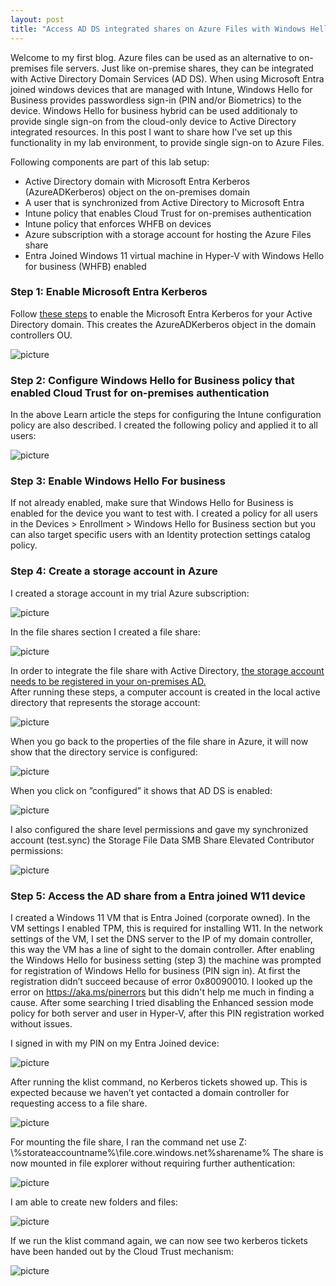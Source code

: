 ```yaml
---
layout: post
title: "Access AD DS integrated shares on Azure Files with Windows Hello for Business Hybrid"
---
```

Welcome to my first blog. Azure files can be used as an alternative to on-premises file servers. Just like on-premise shares, they can be integrated with Active Directory Domain Services (AD DS). When using Microsoft Entra joined windows devices that are managed with Intune, Windows Hello for Business provides passwordless sign-in (PIN and/or Biometrics) to the device.  Windows Hello for business hybrid can be used additionaly to provide single sign-on from the cloud-only device to Active Directory integrated resources. In this post I want to share how I've set up this functionality in my lab environment, to provide single sign-on to Azure Files.

Following components are part of this lab setup:
- Active Directory domain with Microsoft Entra Kerberos (AzureADKerberos) object on the on-premises domain
- A user that is synchronized from Active Directory to Microsoft Entra
- Intune policy that enables Cloud Trust for on-premises authentication
- Intune policy that enforces WHFB on devices
- Azure subscription with a storage account for hosting the Azure Files share
- Entra Joined Windows 11 virtual machine in Hyper-V with Windows Hello for business (WHFB) enabled

### Step 1: Enable Microsoft Entra Kerberos
Follow [these steps](https://learn.microsoft.com/en-us/windows/security/identity-protection/hello-for-business/deploy/hybrid-cloud-kerberos-trust?tabs=intune) to enable the Microsoft Entra Kerberos for your Active Directory domain. This creates the AzureADKerberos object in the domain controllers OU.

![picture](https://matthijstuenter.github.io/assets/img/2024-12-04/Picture1.png)  


### Step 2: Configure Windows Hello for Business policy that enabled Cloud Trust for on-premises authentication
In the above Learn article the steps for configuring the Intune configuration policy are also described. I created the following policy and applied it to all users:

![picture](https://matthijstuenter.github.io/assets/img/2024-12-04/Picture2.png)  


### Step 3: Enable Windows Hello For business
If not already enabled, make sure that Windows Hello for Business is enabled for the device you want to test with. I created a policy for all users in the Devices > Enrollment > Windows Hello for Business section but you can also target specific users with an Identity protection settings catalog policy. 

### Step 4: Create a storage account in Azure 
I created a storage account in my trial Azure subscription:

![picture](https://matthijstuenter.github.io/assets/img/2024-12-04/Picture4.png)  


In the file shares section I created a file share:

![picture](https://matthijstuenter.github.io/assets/img/2024-12-04/Picture5.png)    


In order to integrate the file share with Active Directory, [the storage account needs to be registered in your on-premises AD.](https://learn.microsoft.com/en-us/azure/storage/files/storage-files-identity-ad-ds-enable)   
After running these steps, a computer account is created in the local active directory that represents the storage account: 

![picture](https://matthijstuenter.github.io/assets/img/2024-12-04/Picture6.png)  


When you go back to the properties of the file share in Azure, it will now show that the directory service is configured:

![picture](https://matthijstuenter.github.io/assets/img/2024-12-04/Picture7.png)  


When you click on ”configured” it shows that AD DS is enabled:

![picture](https://matthijstuenter.github.io/assets/img/2024-12-04/Picture9.png)  


I also configured the share level permissions and gave my synchronized account (test.sync) the Storage File Data SMB Share Elevated Contributor permissions:

![picture](https://matthijstuenter.github.io/assets/img/2024-12-04/Picture10.png)  


### Step 5: Access the AD share from a Entra joined W11 device 
I created a Windows 11 VM that is Entra Joined (corporate owned). In the VM settings I enabled TPM, this is required for installing W11. In the network settings of the VM, I set the DNS server to the IP of my domain controller, this way the VM has a line of sight to the domain controller. After enabling the Windows Hello for business setting (step 3) the machine was prompted for registration of Windows Hello for business (PIN sign in). At first the registration didn’t succeed because of error 0x80090010. I looked up the error on https://aka.ms/pinerrors but this didn't help me much in finding a cause. After some searching I tried disabling the Enhanced session mode policy for both server and user in Hyper-V, after this PIN registration worked without issues. 
 
I signed in with my PIN on my Entra Joined device:

![picture](https://matthijstuenter.github.io/assets/img/2024-12-04/Picture12.png)  


After running the klist command, no Kerberos tickets showed up. This is expected because we haven’t yet contacted a domain controller for requesting access to a file share. 

![picture](https://matthijstuenter.github.io/assets/img/2024-12-04/Picture13.png)  


For mounting the file share, I ran the command net use Z: \\%storateaccountname%\file.core.windows.net\%sharename% 
The share is now mounted in file explorer without requiring further authentication:

![picture](https://matthijstuenter.github.io/assets/img/2024-12-04/Picture14.png)  


I am able to create new folders and files:

![picture](https://matthijstuenter.github.io/assets/img/2024-12-04/Picture15.png)  


If we run the klist command again, we can now see two kerberos tickets have been handed out by the Cloud Trust mechanism:

![picture](https://matthijstuenter.github.io/assets/img/2024-12-04/Picture16.png)  

